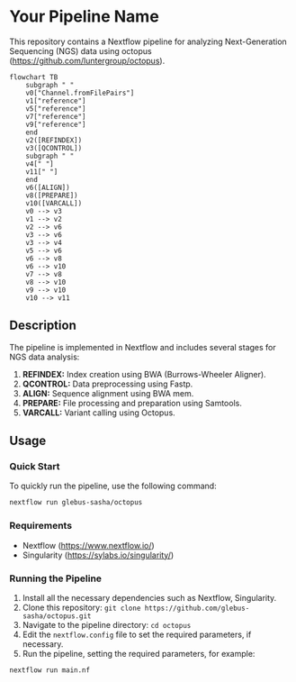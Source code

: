 # Your Pipeline Name

This repository contains a Nextflow pipeline for analyzing Next-Generation Sequencing (NGS) data using octopus (https://github.com/luntergroup/octopus).

```mermaid
flowchart TB
    subgraph " "
    v0["Channel.fromFilePairs"]
    v1["reference"]
    v5["reference"]
    v7["reference"]
    v9["reference"]
    end
    v2([REFINDEX])
    v3([QCONTROL])
    subgraph " "
    v4[" "]
    v11[" "]
    end
    v6([ALIGN])
    v8([PREPARE])
    v10([VARCALL])
    v0 --> v3
    v1 --> v2
    v2 --> v6
    v3 --> v6
    v3 --> v4
    v5 --> v6
    v6 --> v8
    v6 --> v10
    v7 --> v8
    v8 --> v10
    v9 --> v10
    v10 --> v11
```

## Description

The pipeline is implemented in Nextflow and includes several stages for NGS data analysis:

1. **REFINDEX:** Index creation using BWA (Burrows-Wheeler Aligner).
2. **QCONTROL:** Data preprocessing using Fastp.
3. **ALIGN:** Sequence alignment using BWA mem.
4. **PREPARE:** File processing and preparation using Samtools.
5. **VARCALL:** Variant calling using Octopus.

## Usage

### Quick Start

To quickly run the pipeline, use the following command:

```bash
nextflow run glebus-sasha/octopus
```

### Requirements

- Nextflow (https://www.nextflow.io/)
- Singularity (https://sylabs.io/singularity/)

### Running the Pipeline

1. Install all the necessary dependencies such as Nextflow, Singularity.
3. Clone this repository: `git clone https://github.com/glebus-sasha/octopus.git`
4. Navigate to the pipeline directory: `cd octopus`
5. Edit the `nextflow.config` file to set the required parameters, if necessary.
6. Run the pipeline, setting the required parameters, for example:

```bash
nextflow run main.nf
```
